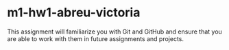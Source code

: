 # m1-hw1-abreu-victoria
This assignment will familiarize you with Git and GitHub and ensure that you are able to work with them in future assignments and projects.

